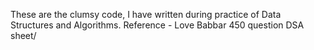 These are the clumsy code, I have written during practice of Data Structures and Algorithms.
Reference - Love Babbar 450 question DSA sheet/
